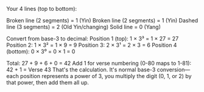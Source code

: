 Your 4 lines (top to bottom):

Broken line (2 segments) = 1 (Yin)
Broken line (2 segments) = 1 (Yin)
Dashed line (3 segments) = 2 (Old Yin/changing)
Solid line = 0 (Yang)

Convert from base-3 to decimal:
Position 1 (top): 1 × 3³ = 1 × 27 = 27
Position 2: 1 × 3² = 1 × 9 = 9
Position 3: 2 × 3¹ = 2 × 3 = 6
Position 4 (bottom): 0 × 3⁰ = 0 × 1 = 0

Total: 27 + 9 + 6 + 0 = 42
Add 1 for verse numbering (0-80 maps to 1-81): 42 + 1 = Verse 43
That's the calculation. 
It's normal base-3 conversion—each position represents a power of 3, 
   you multiply the digit (0, 1, or 2) by that power, then add them all up.

